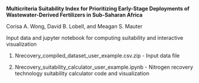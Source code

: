 **Multicriteria Suitability Index for Prioritizing Early-Stage Deployments of Wastewater-Derived Fertilizers in Sub-Saharan Africa**

Corisa A. Wong, David B. Lobell, and Meagan S. Mauter 

Input data and jupyter notebook for computing suitability and interactive visualization

1. Nrecovery_compiled_dataset_user_example.csv.zip - Input data file

2. Nrecovery_suitability_calculator_user_example.ipynb - Nitrogen recovery technology suitability calculator code and visualization
